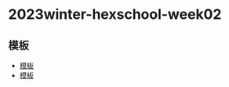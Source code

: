 # 2023winter-hexschool-week02

## 模板

- [模板](https://codepen.io/hexschool/pen/poeJxXJ?editors=1010)
- [模板](https://codepen.io/hexschool/pen/MWvMzyb)
